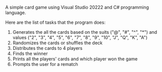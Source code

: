 A simple card game using Visual Studio 20222 and C# programming language.

Here are the list of tasks that the program does:
  1. Generates the all the cards based on the suits ("@", "#", "^", "*") and values ("2", "3", "4", "5", "6", "7", "8", "9", "10", "J", "Q", "K", "A") 
  2. Randomizes the cards or shuffles the deck
  3. Distributes the cards to 4 players
  4. Finds the winner
  5. Prints all the players' cards and which player won the game
  6. Prompts the user for a rematch
